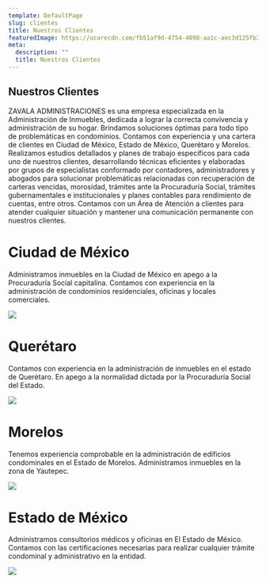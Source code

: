 ```yaml
---
template: DefaultPage
slug: clientes
title: Nuestros Clientes
featuredImage: https://ucarecdn.com/fb51af9d-4754-4098-aa1c-aec3d125fb21/
meta:
  description: ""
  title: Nuestros Clientes
---
```

## Nuestros Clientes

ZAVALA ADMINISTRACIONES es una empresa especializada en la Administración de Inmuebles, dedicada a lograr la correcta convivencia y administración de su hogar. 
Brindamos soluciones óptimas para todo tipo de problemáticas en condominios.
Contamos con experiencia y una cartera de clientes en Ciudad de México, Estado de México, Querétaro y Morelos.\
Realizamos estudios detallados y planes de trabajo específicos para cada uno de nuestros clientes, desarrollando técnicas eficientes y elaboradas por grupos de especialistas conformado por contadores, administradores y abogados para solucionar problemáticas relacionadas con recuperación de carteras vencidas, morosidad, trámites ante la Procuraduría Social, trámites gubernamentales e institucionales y planes contables para rendimiento de cuentas, entre otros.
Contamos con un Área de Atención a clientes para atender cualquier situación y mantener una comunicación permanente con nuestros clientes.

# Ciudad de México

Administramos inmuebles en la Ciudad de México en apego a la Procuraduría Social capitalina. Contamos con experiencia en la administración de condominios residenciales, oficinas y locales comerciales. 

![](https://ucarecdn.com/e3fb9dca-6d8d-4bc3-9907-ea4f076cd8b6/)

# Querétaro

Contamos con experiencia en la administración de inmuebles en el estado de Querétaro. En apego a la normalidad dictada por la Procuraduría Social del Estado.

![](https://ucarecdn.com/e1c23d0b-65ac-4dd0-9f78-9020a5373844/)

# Morelos

Tenemos experiencia comprobable en la administración de edificios condominales en el Estado de Morelos. Administramos inmuebles en la zona de Yautepec. 

![](https://ucarecdn.com/8bfb0321-c774-45b6-b9b0-fa6e56a81500/)

# Estado de México

Administramos consultorios médicos y oficinas en El Estado de México. Contamos con las certificaciones necesarias para realizar cualquier trámite condominal y administrativo en la entidad.

![](https://ucarecdn.com/0681387c-780a-4c8e-91e1-c5f0426b4328/)